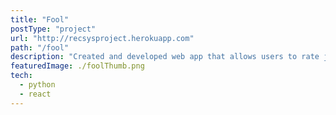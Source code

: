 ```yaml
---
title: "Fool"
postType: "project"
url: "http://recsysproject.herokuapp.com"
path: "/fool"
description: "Created and developed web app that allows users to rate jokes and receive joke recommendations based on those ratings. Model for the recommendations utilized a kNN algorithm through Lenskit that was trained using a UC - Berkeley Dataset "
featuredImage: ./foolThumb.png
tech:
  - python
  - react
---
```

